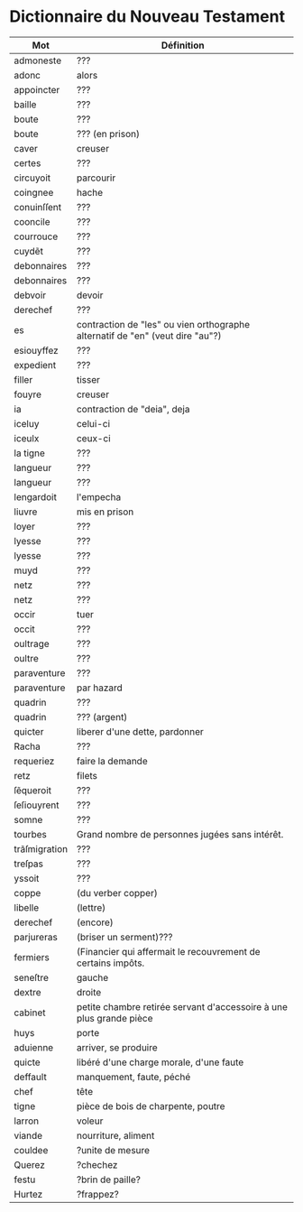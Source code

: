 # Dictionnaire du Nouveau Testament

Mot | Définition
--- | ---
admoneste | ???
adonc | alors
appoincter | ???
baille | ???
boute | ???
boute | ??? (en prison) 
caver | creuser
certes | ???
circuyoit | parcourir
coingnee | hache
conuinſſent | ???
cooncile | ???
courrouce | ???
cuydẽt | ???
debonnaires | ???
debonnaires | ???
debvoir | devoir
derechef | ???
es | contraction de "les" ou vien orthographe alternatif de "en" (veut dire "au"?)
esiouyffez | ???
expedient | ???
filler | tisser
fouyre | creuser
ia | contraction de "deia", deja
iceluy | celui-ci
iceulx | ceux-ci
la tigne | ???
langueur | ???
langueur | ???
lengardoit | l'empecha
liuvre | mis en prison
loyer | ???
lyesse | ???
lyesse | ???
muyd | ???
netz | ???
netz | ???
occir | tuer
occit | ???
oultrage | ???
oultre | ???
paraventure | ???
paraventure | par hazard
quadrin | ???
quadrin | ??? (argent)
quicter | liberer d'une dette, pardonner
Racha | ???
requeriez | faire la demande
retz | filets
ſẽqueroit | ???
ſeſiouyrent | ???
somne | ???
tourbes | Grand nombre de personnes jugées sans intérêt.
trãſmigration | ???
treſpas | ???
yssoit | ???
coppe | (du verber copper)
libelle | (lettre)
derechef | (encore)
parjureras | (briser un serment)???
fermiers | (Financier qui affermait le recouvrement de certains impôts.
seneſtre | gauche
dextre | droite
cabinet | petite chambre retirée servant d'accessoire à une plus grande pièce
huys | porte
aduienne | arriver, se produire
quicte | libéré d'une charge morale, d'une faute
deffault | manquement, faute, péché
chef | tête
tigne | pièce de bois de charpente, poutre
larron | voleur
viande | nourriture, aliment
couldee | ?unite de mesure
Querez | ?chechez
festu | ?brin de paille?
Hurtez | ?frappez?